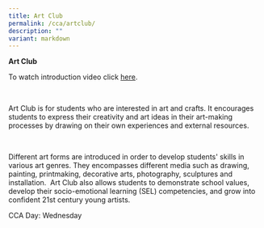```yaml
---
title: Art Club
permalink: /cca/artclub/
description: ""
variant: markdown
---
```

**Art Club**
<br>

To watch introduction video click [here](https://youtu.be/GH6PbtZ5qLI).

<br>


Art Club is for students who are interested in art and crafts. It encourages students to express their creativity and art ideas in their art-making processes by drawing on their own experiences and external resources.

<br>

Different art forms are introduced in order to develop students' skills in various art genres. They encompasses different media such as drawing, painting, printmaking, decorative arts, photography, sculptures and installation.&nbsp; Art Club also allows students to demonstrate school values, develop their socio-emotional learning (SEL) competencies, and grow into confident 21st century young artists.
<br>

CCA Day: Wednesday